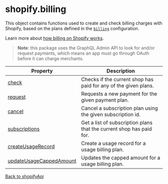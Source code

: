 # shopify.billing

This object contains functions used to create and check billing charges with Shopify, based on the plans defined in the [`billing`](../shopifyApi.md#billing) configuration.

Learn more about [how billing on Shopify works](https://shopify.dev/docs/apps/billing).

> **Note**: this package uses the GraphQL Admin API to look for and/or request payments, which means an app must go through OAuth before it can charge merchants.

| Property                                                   | Description                                                          |
| ---------------------------------------------------------- | -------------------------------------------------------------------- |
| [check](./check.md)                                        | Checks if the current shop has paid for any of the given plans.      |
| [request](./request.md)                                    | Requests a new payment for the given payment plan.                   |
| [cancel](./cancel.md)                                      | Cancel a subscription plan using the given subscription id.          |
| [subscriptions](./subscriptions.md)                        | Get a list of subscription plans that the current shop has paid for. |
| [createUsageRecord](./create-usage-record.md)              | Create a usage record for a usage billing plan.                      |
| [updateUsageCappedAmount](./update-usage-capped-amount.md) | Updates the capped amount for a usage billing plan.                  |

[Back to shopifyApi](../shopifyApi.md)
